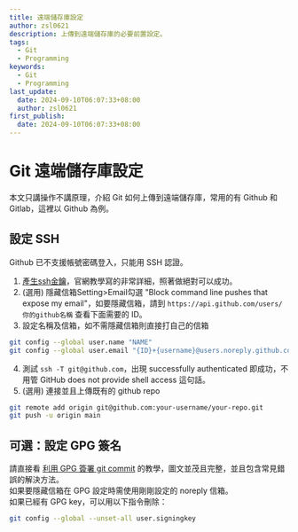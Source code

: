 ```yaml
---
title: 遠端儲存庫設定
author: zsl0621
description: 上傳到遠端儲存庫的必要前置設定。
tags:
  - Git
  - Programming
keywords:
  - Git
  - Programming
last_update:
  date: 2024-09-10T06:07:33+08:00
  author: zsl0621
first_publish:
  date: 2024-09-10T06:07:33+08:00
---
```


# Git 遠端儲存庫設定

本文只講操作不講原理，介紹 Git 如何上傳到遠端儲存庫，常用的有 Github 和 Gitlab，這裡以 Github 為例。

## 設定 SSH

Github 已不支援帳號密碼登入，只能用 SSH 認證。  

1. [產生ssh金鑰](https://docs.github.com/en/authentication/connecting-to-github-with-ssh/generating-a-new-ssh-key-and-adding-it-to-the-ssh-agent#generating-a-new-ssh-key)，官網教學寫的非常詳細，照著做絕對可以成功。
2. (選用) 隱藏信箱Setting>Email勾選 "Block command line pushes that expose my email"，如要隱藏信箱，請到 `https://api.github.com/users/你的github名稱` 查看下面需要的 ID。
3. 設定名稱及信箱，如不需隱藏信箱則直接打自己的信箱

```sh
git config --global user.name "NAME"
git config --global user.email "{ID}+{username}@users.noreply.github.com"
```

4. 測試 `ssh -T git@github.com`，出現 successfully authenticated 即成功，不用管 GitHub does not provide shell access 這句話。
5. (選用) 連接並且上傳既有的 github repo

```sh
git remote add origin git@github.com:your-username/your-repo.git
git push -u origin main
```

## 可選：設定 GPG 簽名

請直接看 [利用 GPG 簽署 git commit](https://blog.puckwang.com/posts/2019/sign_git_commit_with_gpg/) 的教學，圖文並茂且完整，並且包含常見錯誤的解決方法。  
如果要隱藏信箱在 GPG 設定時需使用剛剛設定的 noreply 信箱。  
如果已經有 GPG key，可以用以下指令刪除：

```sh
git config --global --unset-all user.signingkey
```
